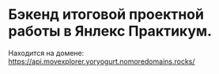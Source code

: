 # Бэкенд итоговой проектной работы в Янлекс Практикум.

Находится на домене: https://api.movexplorer.yoryogurt.nomoredomains.rocks/
